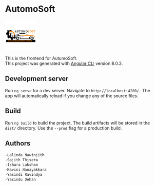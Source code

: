 # AutomoSoft 

<img src="frontend-angular/src/assets/logo/cc.png" width="100">

This is the frontend for AutumoSoft.<br />
This project was generated with [Angular CLI](https://github.com/angular/angular-cli) version 8.0.2.

## Development server 

Run `ng serve` for a dev server. Navigate to `http://localhost:4200/.` The app will automatically reload if you change any of the source files.

## Build 

Run `ng build` to build the project. The build artifacts will be stored in the `dist/` directory. Use the `--prod` flag for a production build.

## Authors
    -Lalinda Nawinjith
    -Sajith Thisera
    -Ishara Lakshan
    -Kavini Nanayakkara
    -Yasindi Ravindya
    -Yasindu Dehan
